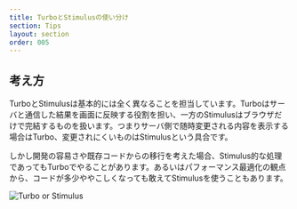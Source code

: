 ```yaml
---
title: TurboとStimulusの使い分け
section: Tips
layout: section
order: 005
---
```


## 考え方

TurboとStimulusは基本的には全く異なることを担当しています。Turboはサーバと通信した結果を画面に反映する役割を担い、一方のStimulusはブラウザだけで完結するものを扱います。つまりサーバ側で随時変更される内容を表示する場合はTurbo、変更されにくいものはStimulusという具合です。

しかし開発の容易さや既存コードからの移行を考えた場合、Stimulus的な処理であってもTurboでやることがあります。あるいはパフォーマンス最適化の観点から、コードが多少ややこしくなっても敢えてStimulusを使うこともあります。

![Turbo or Stimulus](content_images/turbo-or-stimulus.webp)

